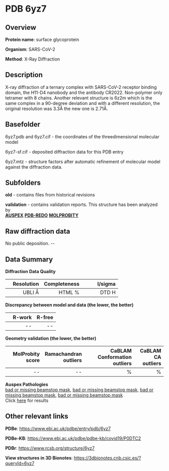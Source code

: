 # PDB 6yz7

## Overview

**Protein name**: surface glycoprotein

**Organism**: SARS-CoV-2

**Method**: X-Ray Diffraction

## Description

X-ray diffraction of a ternary complex with SARS-CoV-2 receptor binding domain, the H11-D4 nanobody and the antibody CR2022. Non-polymer only tetramer with 8 chains. Another relevant structure is 6z2m which is the same complex in a 90-degree deviation and with a different resolution, the original resolution was 3.3Å the new one is 2.71Å. 

## Basefolder

6yz7.pdb and 6yz7.cif - the coordinates of the threedimensional molecular model

6yz7-sf.cif - deposited diffraction data for this PDB entry

6yz7.mtz - structure factors after automatic refinement of molecular model against the diffraction data.

## Subfolders



**old** - contains files from historical revisions

**validation** - contains validation reports. This structure has been analyzed by <br>[**AUSPEX**](https://github.com/thorn-lab/coronavirus_structural_task_force/tree/master/pdb/surface_glycoprotein/SARS-CoV-2/6yz7/validation/auspex) [**PDB-REDO**](https://github.com/thorn-lab/coronavirus_structural_task_force/tree/master/pdb/surface_glycoprotein/SARS-CoV-2/6yz7/validation/pdb-redo) [**MOLPROBITY**](https://github.com/thorn-lab/coronavirus_structural_task_force/tree/master/pdb/surface_glycoprotein/SARS-CoV-2/6yz7/validation/molprobity)    



## Raw diffraction data

No public deposition. --<br> 

## Data Summary
**Diffraction Data Quality**

|   | Resolution | Completeness| I/sigma |
|---|-------------:|----------------:|--------------:|
|   |UBLI Å| HTML %|<img width=50/>DTD H|

**Discrepancy between model and data (the lower, the better)**

|   | **R-work**| **R-free**   
|---|-------------:|----------------:|           
||--|--|

**Geometry validation (the lower, the better)**

|   |**MolProbity<br>score**| **Ramachandran<br>outliers** | **CaBLAM<br>Conformation outliers** | **CaBLAM<br>CA outliers** |
|---|-------------:|----------------:|----------------:|----------------:|
||--|--| %| %|

**Auspex Pathologies**<br> [bad or missing beamstop mask](https://www.auspex.de/pathol/#2), [bad or missing beamstop mask](https://www.auspex.de/pathol/#2), [bad or missing beamstop mask](https://www.auspex.de/pathol/#2), [bad or missing beamstop mask](https://www.auspex.de/pathol/#2)<br>Click [here](https://github.com/thorn-lab/coronavirus_structural_task_force/blob/master/pdb/surface_glycoprotein/SARS-CoV-2/6yz7/validation/auspex/6yz7_auspex_comments.txt)  for results

 



## Other relevant links 
**PDBe**:  https://www.ebi.ac.uk/pdbe/entry/pdb/6yz7

**PDBe-KB**: https://www.ebi.ac.uk/pdbe/pdbe-kb/covid19/P0DTC2 
 
**PDBr**: https://www.rcsb.org/structure/6yz7 

**View structures in 3D Bionotes**: https://3dbionotes.cnb.csic.es/?queryId=6yz7

